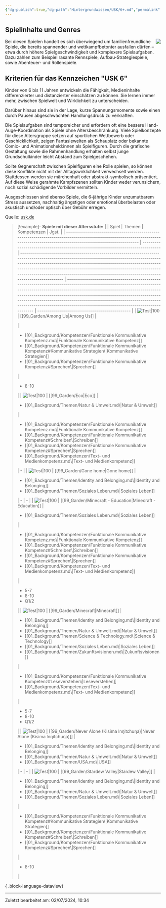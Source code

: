 ```yaml
---
{"dg-publish":true,"dg-path":"Hintergrundwissen/USK/6+.md","permalink":"/hintergrundwissen/usk/6/","title":"USK 6","noteIcon":"1"}
---
```




## Spielinhalte und Genres
<img src= "https://usk.de/wp-content/uploads/2019/06/usk6-1-300x300.png" style="float:right;padding-left:10px">
Bei diesen Spielen handelt es sich überwiegend um familienfreundliche Spiele, die bereits spannender und wettkampfbetonter ausfallen dürfen – etwa durch höhere Spielgeschwindigkeit und komplexere Spielaufgaben. Dazu zählen zum Beispiel rasante Rennspiele, Aufbau-Strategiespiele, sowie Abenteuer- und Rollenspiele.

## Kriterien für das Kennzeichen "USK 6"
Kinder von 6 bis 11 Jahren entwickeln die Fähigkeit, Medieninhalte differenzierter und distanzierter einschätzen zu können. Sie lernen immer mehr, zwischen Spielwelt und Wirklichkeit zu unterscheiden.

Darüber hinaus sind sie in der Lage, kurze Spannungsmomente sowie einen durch Pausen abgeschwächten Handlungsdruck zu verkraften.

Die Spielaufgaben sind temporeicher und erfordern oft eine bessere Hand-Auge-Koordination als Spiele ohne Altersbeschränkung. Viele Spielkonzepte für diese Altersgruppe setzen auf sportlichen Wettbewerb oder Geschicklichkeit, zeigen Fantasiewelten als Schauplatz oder bekannte Comic- und Animationsheld:innen als Spielfiguren. Durch die grafische Gestaltung sowie die Rahmenhandlung erhalten selbst junge Grundschulkinder leicht Abstand zum Spielgeschehen.

Sollte Gegnerschaft zwischen Spielfiguren eine Rolle spielen, so können diese Konflikte nicht mit der Alltagswirklichkeit verwechselt werden. Stattdessen werden sie märchenhaft oder abstrakt-symbolisch präsentiert. Auf diese Weise gerahmte Kampfszenen sollten Kinder weder verunsichern, noch sozial schädigende Vorbilder vermitteln.

Ausgeschlossen sind ebenso Spiele, die 6-jährige Kinder unzumutbarem Stress aussetzen, nachhaltig ängstigen oder emotional überbelasten oder akustisch und/oder optisch über Gebühr erregen.

Quelle: [usk.de](https://usk.de/alle-lexikonbegriffe/usk-ab-06-jahren/)

>[!example]- **Spiele mit dieser Altersstufe:**
> |                                                                                                                                                                                      | Spiel                                                                             | Themen                                                                                                                                                                                                                                                                                                                                                                                        | Kompetenzen                                                                                                                                                                                                                                                                                                                                                                                                                     | Jgst.                                           |
> | ------------------------------------------------------------------------------------------------------------------------------------------------------------------------------------ | --------------------------------------------------------------------------------- | --------------------------------------------------------------------------------------------------------------------------------------------------------------------------------------------------------------------------------------------------------------------------------------------------------------------------------------------------------------------------------------------- | ------------------------------------------------------------------------------------------------------------------------------------------------------------------------------------------------------------------------------------------------------------------------------------------------------------------------------------------------------------------------------------------------------------------------------- | ----------------------------------------------- |
> | ![Test\|100](https://images.igdb.com/igdb/image/upload/t_cover_big/co6kqt.webp)                                                                                                      | [[99_Garden/Among Us\|Among Us]]                                               | <ul></ul>                                                                                                                                                                                                                                                                                                                                                                                     | <ul><li>[[01_Background/Kompetenzen/Funktionale Kommunikative Kompetenz.md\\|Funktionale Kommunikative Kompetenz]]</li><li>[[01_Background/Kompetenzen/Funktionale Kommunikative Kompetenz#Kommunikative Strategien\\|Kommunikative Strategien]]</li><li>[[01_Background/Kompetenzen/Funktionale Kommunikative Kompetenz#Sprechen\\|Sprechen]]</li></ul>                                                                  | <ul><li>8-10</li></ul>                          |
> | ![Test\|100](https://data.xxlgamer.com/products/4554/hybs2HSImaaGUf-big.jpg)                                                                                                         | [[99_Garden/Eco\|Eco]]                                                         | <ul><li>[[01_Background/Themen/Natur & Umwelt.md\\|Natur & Umwelt]]</li></ul>                                                                                                                                                                                                                                                                                                                 | <ul><li>[[01_Background/Kompetenzen/Funktionale Kommunikative Kompetenz.md\\|Funktionale Kommunikative Kompetenz]]</li><li>[[01_Background/Kompetenzen/Funktionale Kommunikative Kompetenz#Schreiben\\|Schreiben]]</li><li>[[01_Background/Kompetenzen/Funktionale Kommunikative Kompetenz#Sprechen\\|Sprechen]]</li><li>[[01_Background/Kompetenzen/Text- und Medienkompetenz.md\\|Text- und Medienkompetenz]]</li></ul> | \-                                              |
> | ![Test\|100](https://cdn1.epicgames.com/epic/offer/EGS_GoneHome_TheFullbrightCompany_S4-510x680-3f3615932db3d3822e5f5da78b2dcd74.jpg)                                                | [[99_Garden/Gone home\|Gone home]]                                             | <ul><li>[[01_Background/Themen/Identity and Belonging.md\\|Identity and Belonging]]</li><li>[[01_Background/Themen/Soziales Leben.md\\|Soziales Leben]]</li></ul>                                                                                                                                                                                                                             | \-                                                                                                                                                                                                                                                                                                                                                                                                                              | \-                                              |
> | ![Test\|100](https://i.ytimg.com/vi/BBZS4KFjYEI/maxresdefault.jpg)                                                                                                                   | [[99_Garden/Minecraft - Education\|Minecraft - Education]]                     | <ul><li>[[01_Background/Themen/Soziales Leben.md\\|Soziales Leben]]</li></ul>                                                                                                                                                                                                                                                                                                                 | <ul><li>[[01_Background/Kompetenzen/Funktionale Kommunikative Kompetenz.md\\|Funktionale Kommunikative Kompetenz]]</li><li>[[01_Background/Kompetenzen/Funktionale Kommunikative Kompetenz#Schreiben\\|Schreiben]]</li><li>[[01_Background/Kompetenzen/Funktionale Kommunikative Kompetenz#Sprechen\\|Sprechen]]</li><li>[[01_Background/Kompetenzen/Text- und Medienkompetenz.md\\|Text- und Medienkompetenz]]</li></ul> | <ul><li>5-7</li><li>8-10</li><li>Q1/2</li></ul> |
> | ![Test\|100](https://image.api.playstation.com/vulcan/img/cfn/11307x4B5WLoVoIUtdewG4uJ_YuDRTwBxQy0qP8ylgazLLc01PBxbsFG1pGOWmqhZsxnNkrU3GXbdXIowBAstzlrhtQ4LCI4.png)                  | [[99_Garden/Minecraft\|Minecraft]]                                             | <ul><li>[[01_Background/Themen/Identity and Belonging.md\\|Identity and Belonging]]</li><li>[[01_Background/Themen/Natur & Umwelt.md\\|Natur & Umwelt]]</li><li>[[01_Background/Themen/Science & Technology.md\\|Science & Technology]]</li><li>[[01_Background/Themen/Soziales Leben.md\\|Soziales Leben]]</li><li>[[01_Background/Themen/Zukunftsvisionen.md\\|Zukunftsvisionen]]</li></ul> | <ul><li>[[01_Background/Kompetenzen/Funktionale Kommunikative Kompetenz#Leseverstehen\\|Leseverstehen]]</li><li>[[01_Background/Kompetenzen/Text- und Medienkompetenz.md\\|Text- und Medienkompetenz]]</li></ul>                                                                                                                                                                                                             | <ul><li>5-7</li><li>8-10</li><li>Q1/2</li></ul> |
> | ![Test\|100](https://cdn1.epicgames.com/offer/b13f6a1e5121469d8a825947b759339d/EGS_NeverAloneKisimaIngitchuna_UpperOneGamesELineMedia_S2_1200x1600-f1c99ff9638dd36c65e87dedcbb564f1) | [[99_Garden/Never Alone (Kisima Inŋitchuŋa)\|Never Alone (Kisima Inŋitchuŋa)]] | <ul><li>[[01_Background/Themen/Identity and Belonging.md\\|Identity and Belonging]]</li><li>[[01_Background/Themen/Natur & Umwelt.md\\|Natur & Umwelt]]</li><li>[[01_Background/Themen/USA.md\\|USA]]</li></ul>                                                                                                                                                                               | \-                                                                                                                                                                                                                                                                                                                                                                                                                              | \-                                              |
> | ![Test\|100](https://images.igdb.com/igdb/image/upload/t_cover_big/xrpmydnu9rpxvxfjkiu7.webp)                                                                                        | [[99_Garden/Stardew Valley\|Stardew Valley]]                                   | <ul><li>[[01_Background/Themen/Identity and Belonging.md\\|Identity and Belonging]]</li><li>[[01_Background/Themen/Natur & Umwelt.md\\|Natur & Umwelt]]</li><li>[[01_Background/Themen/Soziales Leben.md\\|Soziales Leben]]</li></ul>                                                                                                                                                         | <ul><li>[[01_Background/Kompetenzen/Funktionale Kommunikative Kompetenz#Kommunikative Strategien\\|Kommunikative Strategien]]</li><li>[[01_Background/Kompetenzen/Funktionale Kommunikative Kompetenz#Schreiben\\|Schreiben]]</li><li>[[01_Background/Kompetenzen/Funktionale Kommunikative Kompetenz#Sprechen\\|Sprechen]]</li></ul>                                                                                  | <ul><li>8-10</li></ul>                          |
> 
{ .block-language-dataview}

---
Zuletzt bearbeitet am: 02/07/2024, 10:34